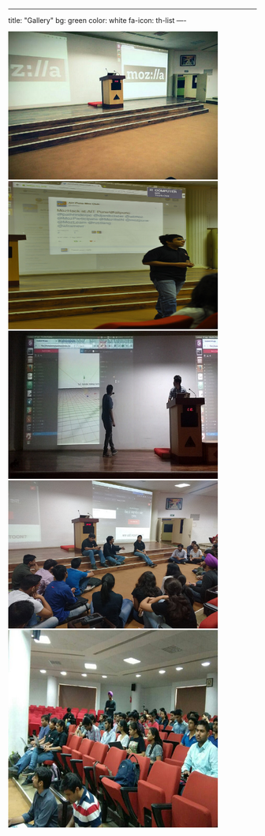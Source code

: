 ---
title: "Gallery"
bg: green
color: white
fa-icon: th-list
—-
<div>
<img class="row big column"   src="img/gallery/a.jpg" alt="Stage" title="Stage" height="300" width="425" />
<img class="row small column" src="img/gallery/b.jpg"  alt="Prathamesh Chavan" title="Prathamesh Chavan" height="300" width="425"/>
<img class="row small column" src="img/gallery/c.jpg"      alt="A-frame talk by Tushar Choudhary and Amit" title="A-frame talk by Tushar Choudhary and Amit"  height="300" width="425" />
<img class="row big column"   src="img/gallery/d.jpg"      alt="Future Mozillians" title="Future Mozillians" height="300" width="425"/>
<img class="row full column"  src="img/gallery/e.jpg" alt="Future Mozillians" title="Future Mozillians" height="400" width="425"/>
</div>
